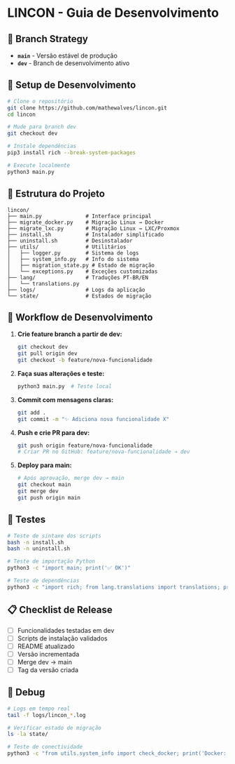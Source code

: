 # LINCON - Guia de Desenvolvimento

## 🚀 Branch Strategy

- **`main`** - Versão estável de produção
- **`dev`** - Branch de desenvolvimento ativo

## 🔧 Setup de Desenvolvimento

```bash
# Clone o repositório
git clone https://github.com/mathewalves/lincon.git
cd lincon

# Mude para branch dev
git checkout dev

# Instale dependências
pip3 install rich --break-system-packages

# Execute localmente
python3 main.py
```

## 📁 Estrutura do Projeto

```
lincon/
├── main.py              # Interface principal
├── migrate_docker.py    # Migração Linux → Docker
├── migrate_lxc.py       # Migração Linux → LXC/Proxmox
├── install.sh           # Instalador simplificado
├── uninstall.sh         # Desinstalador
├── utils/               # Utilitários
│   ├── logger.py        # Sistema de logs
│   ├── system_info.py   # Info do sistema
│   ├── migration_state.py # Estado de migração
│   └── exceptions.py    # Exceções customizadas
├── lang/                # Traduções PT-BR/EN
│   └── translations.py
├── logs/                # Logs da aplicação
└── state/               # Estados de migração
```

## 🎯 Workflow de Desenvolvimento

1. **Crie feature branch a partir de dev:**
   ```bash
   git checkout dev
   git pull origin dev
   git checkout -b feature/nova-funcionalidade
   ```

2. **Faça suas alterações e teste:**
   ```bash
   python3 main.py  # Teste local
   ```

3. **Commit com mensagens claras:**
   ```bash
   git add .
   git commit -m "✨ Adiciona nova funcionalidade X"
   ```

4. **Push e crie PR para dev:**
   ```bash
   git push origin feature/nova-funcionalidade
   # Criar PR no GitHub: feature/nova-funcionalidade → dev
   ```

5. **Deploy para main:**
   ```bash
   # Após aprovação, merge dev → main
   git checkout main
   git merge dev
   git push origin main
   ```

## 🧪 Testes

```bash
# Teste de sintaxe dos scripts
bash -n install.sh
bash -n uninstall.sh

# Teste de importação Python
python3 -c "import main; print('✅ OK')"

# Teste de dependências
python3 -c "import rich; from lang.translations import translations; print('✅ Deps OK')"
```

## 📋 Checklist de Release

- [ ] Funcionalidades testadas em dev
- [ ] Scripts de instalação validados
- [ ] README atualizado
- [ ] Versão incrementada
- [ ] Merge dev → main
- [ ] Tag da versão criada

## 🐛 Debug

```bash
# Logs em tempo real
tail -f logs/lincon_*.log

# Verificar estado de migração
ls -la state/

# Teste de conectividade
python3 -c "from utils.system_info import check_docker; print('Docker:', check_docker())"
``` 